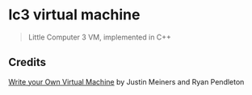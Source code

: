 # lc3 virtual machine
> Little Computer 3 VM, implemented in C++

## Credits
[Write your Own Virtual Machine](https://justinmeiners.github.io/lc3-vm/) by Justin Meiners and Ryan Pendleton
